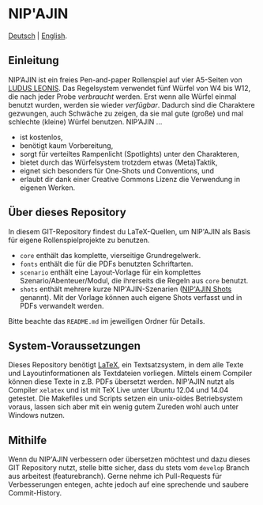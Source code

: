 # NIP'AJIN

[Deutsch](README.md) | [English](README.en.md).

## Einleitung

NIP’AJIN ist ein freies Pen-and-paper Rollenspiel auf vier A5-Seiten von [LUDUS LEONIS](http://ludus-leonis.com/nipajin). Das Regelsystem verwendet fünf Würfel von W4 bis W12, die nach jeder Probe *verbraucht* werden. Erst wenn alle Würfel einmal benutzt wurden, werden sie wieder *verfügbar*. Dadurch sind die Charaktere gezwungen, auch Schwäche zu zeigen, da sie mal gute (große) und mal schlechte (kleine) Würfel benutzen. NIP’AJIN ...

* ist kostenlos,
* benötigt kaum Vorbereitung,
* sorgt für verteiltes Rampenlicht (Spotlights) unter den Charakteren,
* bietet durch das Würfelsystem trotzdem etwas (Meta)Taktik,
* eignet sich besonders für One-Shots und Conventions, und
* erlaubt dir dank einer Creative Commons Lizenz die Verwendung in eigenen Werken.

## Über dieses Repository

In diesem GIT-Repository findest du LaTeX-Quellen, um NIP'AJIN als Basis für eigene Rollenspielprojekte zu benutzen.

* `core` enthält das komplette, vierseitige Grundregelwerk.
* `fonts` enthält die für die PDFs benutzten Schriftarten.
* `scenario` enthält eine Layout-Vorlage für ein komplettes Szenario/Abenteuer/Modul, die ihrerseits die Regeln aus `core` benutzt.
* `shots` enthält mehrere kurze NIP'AJIN-Szenarien ([NIP'AJIN Shots](http://ludus-leonis.com/nipajin/shots) genannt). Mit der Vorlage können auch eigene Shots verfasst und in PDFs verwandelt werden.

Bitte beachte das `README.md` im jeweiligen Ordner für Details.

## System-Voraussetzungen

Dieses Repository benötigt [LaTeX](www.latex-project.org), ein Textsatzsystem, in dem alle Texte und Layoutinformationen als Textdateien vorliegen. Mittels einem Compiler können diese Texte in z.B. PDFs übersetzt werden. NIP'AJIN nutzt als Compiler `xelatex` und ist mit TeX Live unter Ubuntu 12.04 und 14.04 getestet. Die Makefiles und Scripts setzen ein unix-oides Betriebsystem voraus, lassen sich aber mit ein wenig gutem Zureden wohl auch unter Windows nutzen.

## Mithilfe

Wenn du NIP'AJIN verbessern oder übersetzen möchtest und dazu dieses GIT Repository nutzt, stelle bitte sicher, dass du stets vom `develop` Branch aus arbeitest (featurebranch). Gerne nehme ich Pull-Requests für Verbesserungen entegen, achte jedoch auf eine sprechende und saubere Commit-History.
